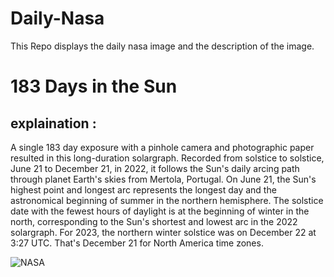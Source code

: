# Daily-Nasa

This Repo displays the daily nasa image and the description of the image.

<!--NASA-->
# 183 Days in the Sun
## explaination :

A single 183 day exposure with a pinhole camera and photographic paper resulted in this long-duration solargraph. Recorded from solstice to solstice, June 21 to December 21, in 2022, it follows the Sun's daily arcing path through planet Earth's skies from Mertola, Portugal. On June 21, the Sun's highest point and longest arc represents the longest day and the astronomical beginning of summer in the northern hemisphere. The solstice date with the fewest hours of daylight is at the beginning of winter in the north, corresponding to the Sun's shortest and lowest arc in the 2022 solargraph. For 2023, the northern winter solstice was on December 22 at 3:27 UTC. That's December 21 for North America time zones.

![NASA](https://apod.nasa.gov/apod/image/2312/solsticesolargraphy1024.jpg)
<!--/NASA-->